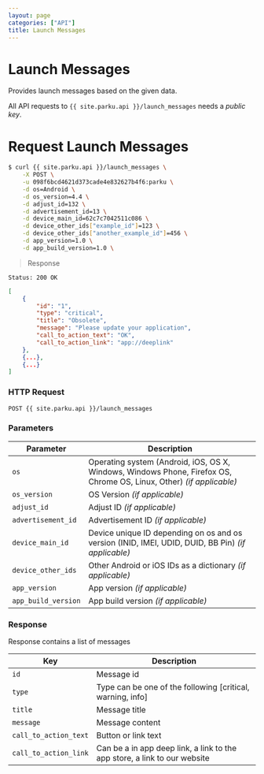 ```yaml
---
layout: page
categories: ["API"]
title: Launch Messages
---
```


# Launch Messages

Provides launch messages based on the given data.

All API requests to `{{ site.parku.api }}/launch_messages` needs a _public key_.

# Request Launch Messages

```sh
$ curl {{ site.parku.api }}/launch_messages \
    -X POST \
    -u 098f6bcd4621d373cade4e832627b4f6:parku \
    -d os=Android \
	-d os_version=4.4 \
	-d adjust_id=132 \
	-d advertisement_id=13 \
	-d device_main_id=62c7c7042511c086 \
	-d device_other_ids["example_id"]=123 \
	-d device_other_ids["another_example_id"]=456 \
	-d app_version=1.0 \
	-d app_build_version=1.0 \
```

> Response

```nginx
Status: 200 OK
```
```json
[
    {
        "id": "1",
        "type": "critical",
        "title": "Obsolete",
        "message": "Please update your application",
        "call_to_action_text": "OK",
        "call_to_action_link": "app://deeplink"
    },
    {...},
    {...}
]
```

### HTTP Request

`POST {{ site.parku.api }}/launch_messages`

### Parameters

Parameter		 | Description
---					 | ---
`os`					| Operating system (Android, iOS, OS X, Windows, Windows Phone, Firefox OS, Chrome OS, Linux, Other) _(if applicable)_
`os_version`					| OS Version _(if applicable)_
`adjust_id`					| Adjust ID _(if applicable)_
`advertisement_id`					| Advertisement ID _(if applicable)_
`device_main_id`					| Device unique ID depending on os and os version (INID, IMEI, UDID, DUID, BB Pin) _(if applicable)_
`device_other_ids`					| Other Android or iOS IDs as a dictionary _(if applicable)_
`app_version`					| App version _(if applicable)_
`app_build_version`					| App build version _(if applicable)_



### Response

Response contains a list of messages

Key		 | Description
---					 | ---
`id`					| Message id
`type`					| Type can be one of the following [critical, warning, info]
`title`					| Message title
`message`					| Message content
`call_to_action_text`					| Button or link text
`call_to_action_link`					| Can be a in app deep link, a link to the app store, a link to our website

